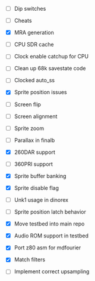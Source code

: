 - [ ] Dip switches
- [ ] Cheats
- [x] MRA generation

- [ ] CPU SDR cache
- [ ] Clock enable catchup for CPU
- [ ] Clean up 68k savestate code
- [ ] Clocked auto_ss

- [x] Sprite position issues
- [ ] Screen flip
- [ ] Screen alignment
- [ ] Sprite zoom
- [ ] Parallax in finalb
- [x] 260DAR support
- [ ] 360PRI support
- [x] Sprite buffer banking
- [x] Sprite disable flag
- [ ] Unk1 usage in dinorex
- [ ] Sprite position latch behavior

- [x] Move testbed into main repo
- [x] Audio ROM support in testbed
- [x] Port z80 asm for mdfourier
- [x] Match filters
- [ ] Implement correct upsampling


